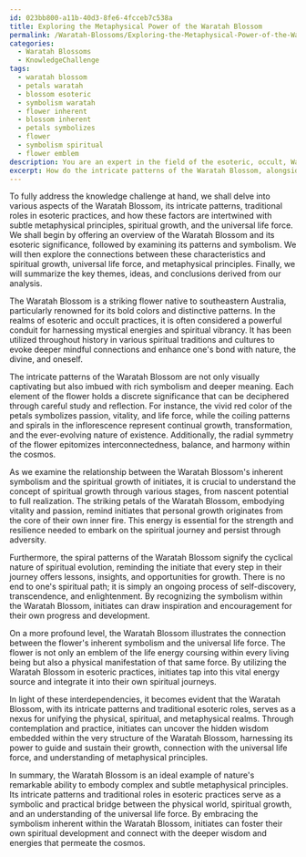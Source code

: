 ```yaml
---
id: 023bb800-a11b-40d3-8fe6-4fcceb7c538a
title: Exploring the Metaphysical Power of the Waratah Blossom
permalink: /Waratah-Blossoms/Exploring-the-Metaphysical-Power-of-the-Waratah-Blossom/
categories:
  - Waratah Blossoms
  - KnowledgeChallenge
tags:
  - waratah blossom
  - petals waratah
  - blossom esoteric
  - symbolism waratah
  - flower inherent
  - blossom inherent
  - petals symbolizes
  - flower
  - symbolism spiritual
  - flower emblem
description: You are an expert in the field of the esoteric, occult, Waratah Blossoms and Education. You are a writer of tests, challenges, books and deep knowledge on Waratah Blossoms for initiates and students to gain deep insights and understanding from. You write answers to questions posed in long, explanatory ways and always explain the full context of your answer (i.e., related concepts, formulas, examples, or history), as well as the step-by-step thinking process you take to answer the challenges. Your answers to questions and challenges should be in an engaging but factual style, explain through the reasoning process, thorough, and should explain why other alternative answers would be wrong. Summarize the key themes, ideas, and conclusions at the end.
excerpt: How do the intricate patterns of the Waratah Blossom, alongside its traditional roles in esoteric practices, embody subtle metaphysical principles that help initiates draw connections between the flower's inherent symbolism, the process of spiritual growth, and the workings of the universal life force?
---
```

To fully address the knowledge challenge at hand, we shall delve into various aspects of the Waratah Blossom, its intricate patterns, traditional roles in esoteric practices, and how these factors are intertwined with subtle metaphysical principles, spiritual growth, and the universal life force. We shall begin by offering an overview of the Waratah Blossom and its esoteric significance, followed by examining its patterns and symbolism. We will then explore the connections between these characteristics and spiritual growth, universal life force, and metaphysical principles. Finally, we will summarize the key themes, ideas, and conclusions derived from our analysis.

The Waratah Blossom is a striking flower native to southeastern Australia, particularly renowned for its bold colors and distinctive patterns. In the realms of esoteric and occult practices, it is often considered a powerful conduit for harnessing mystical energies and spiritual vibrancy. It has been utilized throughout history in various spiritual traditions and cultures to evoke deeper mindful connections and enhance one's bond with nature, the divine, and oneself.

The intricate patterns of the Waratah Blossom are not only visually captivating but also imbued with rich symbolism and deeper meaning. Each element of the flower holds a discrete significance that can be deciphered through careful study and reflection. For instance, the vivid red color of the petals symbolizes passion, vitality, and life force, while the coiling patterns and spirals in the inflorescence represent continual growth, transformation, and the ever-evolving nature of existence. Additionally, the radial symmetry of the flower epitomizes interconnectedness, balance, and harmony within the cosmos.

As we examine the relationship between the Waratah Blossom's inherent symbolism and the spiritual growth of initiates, it is crucial to understand the concept of spiritual growth through various stages, from nascent potential to full realization. The striking petals of the Waratah Blossom, embodying vitality and passion, remind initiates that personal growth originates from the core of their own inner fire. This energy is essential for the strength and resilience needed to embark on the spiritual journey and persist through adversity.

Furthermore, the spiral patterns of the Waratah Blossom signify the cyclical nature of spiritual evolution, reminding the initiate that every step in their journey offers lessons, insights, and opportunities for growth. There is no end to one's spiritual path; it is simply an ongoing process of self-discovery, transcendence, and enlightenment. By recognizing the symbolism within the Waratah Blossom, initiates can draw inspiration and encouragement for their own progress and development.

On a more profound level, the Waratah Blossom illustrates the connection between the flower's inherent symbolism and the universal life force. The flower is not only an emblem of the life energy coursing within every living being but also a physical manifestation of that same force. By utilizing the Waratah Blossom in esoteric practices, initiates tap into this vital energy source and integrate it into their own spiritual journeys.

In light of these interdependencies, it becomes evident that the Waratah Blossom, with its intricate patterns and traditional esoteric roles, serves as a nexus for unifying the physical, spiritual, and metaphysical realms. Through contemplation and practice, initiates can uncover the hidden wisdom embedded within the very structure of the Waratah Blossom, harnessing its power to guide and sustain their growth, connection with the universal life force, and understanding of metaphysical principles.

In summary, the Waratah Blossom is an ideal example of nature's remarkable ability to embody complex and subtle metaphysical principles. Its intricate patterns and traditional roles in esoteric practices serve as a symbolic and practical bridge between the physical world, spiritual growth, and an understanding of the universal life force. By embracing the symbolism inherent within the Waratah Blossom, initiates can foster their own spiritual development and connect with the deeper wisdom and energies that permeate the cosmos.
